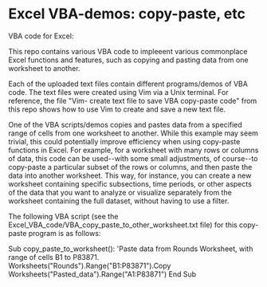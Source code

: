 # Excel VBA-demos: copy-paste, etc

VBA code for Excel:

This repo contains various VBA code to impleeent various commonplace Excel functions and features, 
such as copying and pasting data from one worksheet to another. 

Each of the uploaded text files contain different programs/demos of VBA code. The text files were created using Vim via a Unix terminal. For reference, the file "Vim- create text file to save VBA copy-paste code" from this repo shows how to use Vim to create and save a new text file.

One of the VBA scripts/demos copies and pastes data from a specified range of cells from one worksheet to another. While this example may seem trivial, this could potentially improve efficiency when using copy-paste functions in Excel. For example, for a worksheet with many rows or columns of data, this code can be used--with some small adjustments, of course--to copy-paste a particular subset of the rows or columns, and then paste the data into another worksheet. This way, for instance, you can create a new worksheet containing specific subsections, time periods, or other aspects of the data that you want to analyze or visualize separately from the worksheet containing the full dataset, without having to use a filter. 

The following VBA script (see the Excel_VBA_code/VBA_copy_paste_to_other_worksheet.txt file) for this copy-paste program is as follows:

Sub copy_paste_to_worksheet():
    'Paste data from Rounds Worksheet, with range of cells B1 to P83871.
    Worksheets("Rounds").Range("B1:P83871").Copy Worksheets("Pasted_data").Range("A1:P83871")
End Sub

